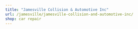 ```yaml
---
title: "Jamesville Collision & Automotive Inc"
url: /jamesville/jamesville-collision-and-automotive-inc/
shop: car repair
---
```

